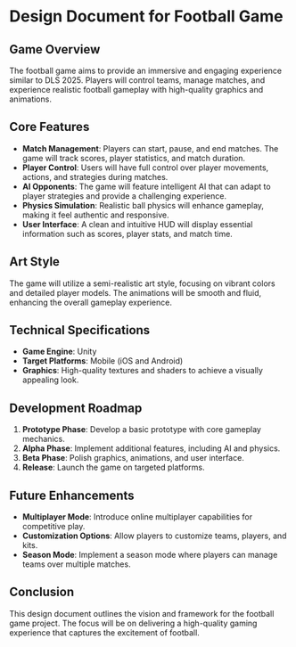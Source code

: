 # Design Document for Football Game

## Game Overview
The football game aims to provide an immersive and engaging experience similar to DLS 2025. Players will control teams, manage matches, and experience realistic football gameplay with high-quality graphics and animations.

## Core Features
- **Match Management**: Players can start, pause, and end matches. The game will track scores, player statistics, and match duration.
- **Player Control**: Users will have full control over player movements, actions, and strategies during matches.
- **AI Opponents**: The game will feature intelligent AI that can adapt to player strategies and provide a challenging experience.
- **Physics Simulation**: Realistic ball physics will enhance gameplay, making it feel authentic and responsive.
- **User Interface**: A clean and intuitive HUD will display essential information such as scores, player stats, and match time.

## Art Style
The game will utilize a semi-realistic art style, focusing on vibrant colors and detailed player models. The animations will be smooth and fluid, enhancing the overall gameplay experience.

## Technical Specifications
- **Game Engine**: Unity
- **Target Platforms**: Mobile (iOS and Android)
- **Graphics**: High-quality textures and shaders to achieve a visually appealing look.

## Development Roadmap
1. **Prototype Phase**: Develop a basic prototype with core gameplay mechanics.
2. **Alpha Phase**: Implement additional features, including AI and physics.
3. **Beta Phase**: Polish graphics, animations, and user interface.
4. **Release**: Launch the game on targeted platforms.

## Future Enhancements
- **Multiplayer Mode**: Introduce online multiplayer capabilities for competitive play.
- **Customization Options**: Allow players to customize teams, players, and kits.
- **Season Mode**: Implement a season mode where players can manage teams over multiple matches.

## Conclusion
This design document outlines the vision and framework for the football game project. The focus will be on delivering a high-quality gaming experience that captures the excitement of football.